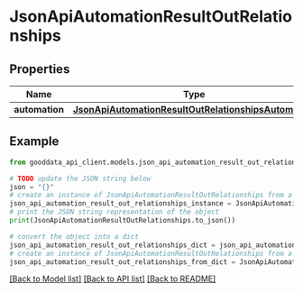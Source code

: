 # JsonApiAutomationResultOutRelationships


## Properties

Name | Type | Description | Notes
------------ | ------------- | ------------- | -------------
**automation** | [**JsonApiAutomationResultOutRelationshipsAutomation**](JsonApiAutomationResultOutRelationshipsAutomation.md) |  | [optional] 

## Example

```python
from gooddata_api_client.models.json_api_automation_result_out_relationships import JsonApiAutomationResultOutRelationships

# TODO update the JSON string below
json = "{}"
# create an instance of JsonApiAutomationResultOutRelationships from a JSON string
json_api_automation_result_out_relationships_instance = JsonApiAutomationResultOutRelationships.from_json(json)
# print the JSON string representation of the object
print(JsonApiAutomationResultOutRelationships.to_json())

# convert the object into a dict
json_api_automation_result_out_relationships_dict = json_api_automation_result_out_relationships_instance.to_dict()
# create an instance of JsonApiAutomationResultOutRelationships from a dict
json_api_automation_result_out_relationships_from_dict = JsonApiAutomationResultOutRelationships.from_dict(json_api_automation_result_out_relationships_dict)
```
[[Back to Model list]](../README.md#documentation-for-models) [[Back to API list]](../README.md#documentation-for-api-endpoints) [[Back to README]](../README.md)


